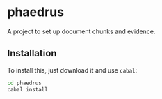 
# phaedrus

A project to set up document chunks and evidence.

## Installation

To install this, just download it and use `cabal`:

```bash
cd phaedrus
cabal install
```


